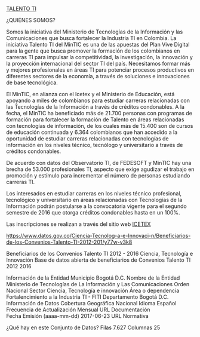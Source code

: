 [TALENTO TI](http://www.talentoti.gov.co/635/w3-article-14158.html)

¿QUIÉNES SOMOS?

Somos la iniciativa del Ministerio de Tecnologías de la Información y las Comunicaciones que busca fortalecer la Industria TI en Colombia.
La iniciativa Talento TI del MinTIC es una de las apuestas del Plan Vive Digital para la gente que busca promover la formación de los colombianos en carreras TI para impulsar la competitividad, la investigación, la innovación y la proyección internacional del sector TI del país. Necesitamos formar más y mejores profesionales en áreas TI para potenciar procesos productivos en diferentes sectores de la economía, a través de soluciones e innovaciones de base tecnológica.

El MinTIC, en alianza con el Icetex y el Ministerio de Educación, está apoyando a miles de colombianos para estudiar carreras relacionadas con las Tecnologías de la Información a través de créditos condonables. A la fecha, el MinTIC ha beneficiado más de 21.700 personas con programas de formación para fortalecer la formación de Talento en áreas relacionadas con tecnologías de información, de los cuales más de 15.400 son de cursos de educación continuada y 6.364 colombianos que han accedido a la oportunidad de estudiar carreras relacionadas con tecnologías de información en los niveles técnico, tecnólogo y universitario a través de créditos condonables.

De acuerdo con datos del Observatorio TI, de FEDESOFT y MinTIC hay una brecha de 53.000 profesionales TI, aspecto que exige agudizar el trabajo en promoción y estímulo para incrementar el número de personas estudiando carreras TI.

Los interesados en estudiar carreras en los niveles técnico profesional, tecnológico y universitario en áreas relacionadas con Tecnologías de la Información podrán postularse a la convocatoria vigente para el segundo semestre de 2016 que otorga créditos condonables hasta en un 100%.

Las inscripciones se realizan a través del sitio web [ICETEX](www.icetex.gov.co)

https://www.datos.gov.co/Ciencia-Tecnolog-a-e-Innovaci-n/Beneficiarios-de-los-Convenios-Talento-TI-2012-201/y77w-v3k8

Beneficiarios de los Convenios Talento TI 2012 - 2016
Ciencia, Tecnología e Innovación
Base de datos abierta de beneficiarios de Convenios Talento TI 2012 2016

Información de la Entidad
Municipio	Bogotá D.C.
Nombre de la Entidad	Ministerio de Tecnologías de La Información y Las Comunicaciones
Orden	Nacional
Sector	Ciencia, Tecnología e innovación
Área o dependencia	Fortalencimiento a la Industria TI - FITI
Departamento	Bogotá D.C.
Información de Datos
Cobertura Geográfica	Nacional
Idioma	Español
Frecuencia de Actualización	Mensual
URL Documentación	
Fecha Emisión (aaaa-mm-dd)	2017-06-23
URL Normativa	

¿Qué hay en este Conjunto de Datos?
Filas
7.627
Columnas
25


